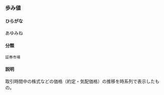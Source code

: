<div style="display:none;">

## [あ行](securities-terms?id=あ行)

</div>

### 歩み値

#### ひらがな

あゆみね

#### 分類

`証券市場`

#### 説明

取引時間中の株式などの価格（約定・気配価格）の推移を時系列で表示したもの。

<div style="display:none;">

## [か行](securities-terms?id=か行)
## [さ行](securities-terms?id=さ行)
## [た行](securities-terms?id=た行)
## [な行](securities-terms?id=な行)
## [は行](securities-terms?id=は行)
## [ま行](securities-terms?id=ま行)
## [や行](securities-terms?id=や行)
## [ら行](securities-terms?id=ら行)
## [わ行](securities-terms?id=わ行)
## [英数字・記号](securities-terms?id=英数字・記号)

</div>

